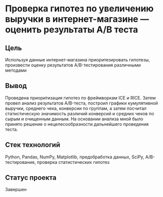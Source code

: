 # Проверка гипотез по увеличению выручки в интернет-магазине — оценить результаты A/B теста
## Цель 
Используя данные интернет-магазина приоритезировать гипотезы, произвести оценку результатов A/B-тестирования различными методами
## Вывод
Проведена приоритизация гипотез по фреймворкам ICE и RICE. Затем провел анализ результатов A/B-теста, построил графики кумулятивной выручки, среднего чека, конверсии по группам, а затем посчитал статистическую значимость различий конверсий и средних чеков по сырым и очищенным данным. На основании анализа мной было принято решение о нецелесообразности дальнейшего проведения теста.
## Стек технологий
Python, Pandas, NumPy, Matplotlib, предобработка данных, SciPy, A/B-тестирование, проверка статистических гипотез
## Статус проекта
Завершен 
